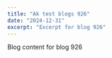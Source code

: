 ```yaml
---
title: "Ak test blogs 926"
date: "2024-12-31"
excerpt: "Excerpt for blog 926"
---
```


Blog content for blog 926